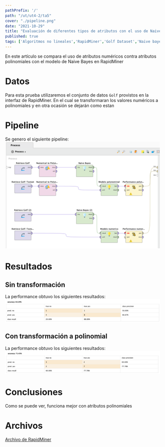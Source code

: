 ```yaml
---
pathPrefix: '/'
path: "/ut/ut4-2/ta5"
cover: "./pipeline.png"
date: "2021-10-29"
title: "Evaluación de diferentes tipos de atributos con el uso de Naive Bayes en RapidMiner"
published: true
tags: ['Algoritmos no lineales','RapidMiner','Golf Dataset','Naive bayes','Performance']
---
```


En este artículo se compara el uso de atributos numéricos contra atributos polinomiales con el modelo de Naive Bayes en RapidMiner

# Datos

Para esta prueba utilizaremos el conjunto de datos `Golf` provistos en la interfaz de RapidMiner. En el cual se transformaran los valores numéricos a polinomiales y en otra ocasión se dejarán como estan

# Pipeline

Se genero el siguiente pipeline:
![pipeline](https://github.com/JuanFKurucz/ia-portfolio/blob/main/content/posts/ut/ut4-2/ta/ta5/pipeline.png?raw=true)

# Resultados

## Sin transformación

La performance obtuvo los siguientes resultados:
![performance_numeric](https://github.com/JuanFKurucz/ia-portfolio/blob/main/content/posts/ut/ut4-2/ta/ta5/performance_numeric.png?raw=true)

## Con transformación a polinomial

La performance obtuvo los siguientes resultados:
![performance_poly](https://github.com/JuanFKurucz/ia-portfolio/blob/main/content/posts/ut/ut4-2/ta/ta5/performance_poly.png?raw=true)


# Conclusiones

Como se puede ver, funciona mejor con atributos polinomiales

# Archivos

[Archivo de RapidMiner](https://github.com/JuanFKurucz/ia-portfolio/blob/main/content/posts/ut/ut4-2/ta/ta5/ta4parte2.rmp)

